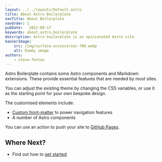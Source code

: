 ```yaml
---
layout: ../../layouts/Default.astro
title: About Astro Boilerplate
navTitle: About Boilerplate
navOrder: 1
pubDate:   2022-09-17
keywords: about,astro,boilerplate
description: Astro boilerplate is an opinionated Astro site.
bannerImage:
    src: /img/surface-accessories-700.webp
    alt: Dummy image
authors:
    - steve-fenton
---
```


Astro Boilerplate contains some Astro components and Markdown extensions. These provide essential features that are needed by most sites.

You can adjust the existing theme by changing the CSS variables, or use it as the starting point for your own bespoke design.

The customised elements include:

- [Custom front-matter](/about/front-matter/) to power navigation features
- A number of Astro components

You can use an action to push your site to [GitHub Pages](/about/github-pages/).

## Where Next?

- Find out how to [get started](/about/getting-started/)